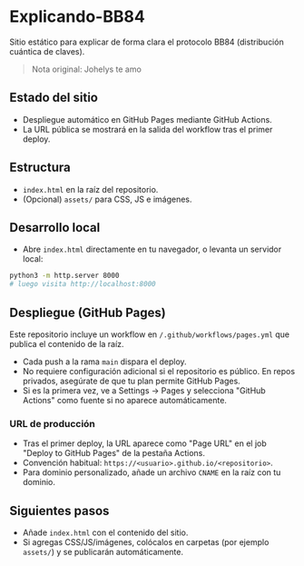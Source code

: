 # Explicando-BB84

Sitio estático para explicar de forma clara el protocolo BB84 (distribución cuántica de claves).

> Nota original: Johelys te amo

## Estado del sitio
- Despliegue automático en GitHub Pages mediante GitHub Actions.
- La URL pública se mostrará en la salida del workflow tras el primer deploy.

## Estructura
- `index.html` en la raíz del repositorio.
- (Opcional) `assets/` para CSS, JS e imágenes.

## Desarrollo local
- Abre `index.html` directamente en tu navegador, o levanta un servidor local:

```bash
python3 -m http.server 8000
# luego visita http://localhost:8000
```

## Despliegue (GitHub Pages)
Este repositorio incluye un workflow en `/.github/workflows/pages.yml` que publica el contenido de la raíz.

- Cada push a la rama `main` dispara el deploy.
- No requiere configuración adicional si el repositorio es público. En repos privados, asegúrate de que tu plan permite GitHub Pages.
- Si es la primera vez, ve a Settings → Pages y selecciona "GitHub Actions" como fuente si no aparece automáticamente.

### URL de producción
- Tras el primer deploy, la URL aparece como "Page URL" en el job "Deploy to GitHub Pages" de la pestaña Actions.
- Convención habitual: `https://<usuario>.github.io/<repositorio>`.
- Para dominio personalizado, añade un archivo `CNAME` en la raíz con tu dominio.

## Siguientes pasos
- Añade `index.html` con el contenido del sitio.
- Si agregas CSS/JS/imágenes, colócalos en carpetas (por ejemplo `assets/`) y se publicarán automáticamente.
